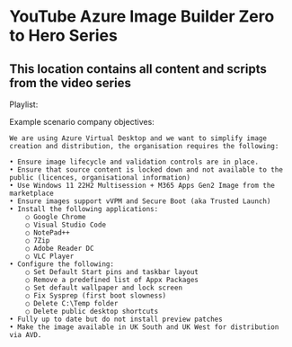 # YouTube Azure Image Builder Zero to Hero Series
## This location contains all content and scripts from the video series

Playlist: 

Example scenario company objectives:

	We are using Azure Virtual Desktop and we want to simplify image creation and distribution, the organisation requires the following:

	• Ensure image lifecycle and validation controls are in place.
	• Ensure that source content is locked down and not available to the public (licences, organisational information)
	• Use Windows 11 22H2 Multisession + M365 Apps Gen2 Image from the marketplace
 	• Ensure images support vVPM and Secure Boot (aka Trusted Launch)
	• Install the following applications:
		○ Google Chrome
		○ Visual Studio Code
		○ NotePad++
		○ 7Zip
		○ Adobe Reader DC
		○ VLC Player
	• Configure the following:
		○ Set Default Start pins and taskbar layout
		○ Remove a predefined list of Appx Packages
		○ Set default wallpaper and lock screen
		○ Fix Sysprep (first boot slowness)
		○ Delete C:\Temp folder
		○ Delete public desktop shortcuts
	• Fully up to date but do not install preview patches
	• Make the image available in UK South and UK West for distribution via AVD.
